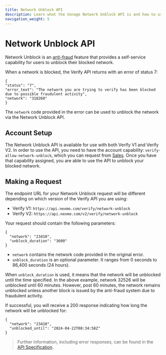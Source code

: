 ```yaml
---
title: Network Unblock API
description: Learn what the Vonage Network Unblock API is and how to use it.
navigation_weight: 5
---
```


# Network Unblock API

Network Unblock is an [anti-fraud](/verify/guides/anti-fraud-system) feature that provides a self-service capability for users to unblock their blocked network.

When a network is blocked, the Verify API returns with an error of status 7:

```
{
"status": "7",
"error_text": "The network you are trying to verify has been blocked due to possible fraudulent activity",
"network": "310260"
}
```

The `network` code provided in the error can be used to unblock the network via the Network Unblock API.

## Account Setup

The Network Unblock API is available for use with both Verify V1 and Verify V2. In order to use the API, you need to have the account capability: `verify-allow-network-unblock`, which you can request from [Sales](https://www.vonage.com/communications-apis/verify/). Once you have that capability assigned, you are able to use the API to unblock your blocked network.

## Making a Request

The endpoint URL for your Network Unblock request will be different depending on which version of the Verify API you are using:

* Verify V1: `https://api.nexmo.com/verify/network-unblock`
* Verify V2: `https://api.nexmo.com/v2/verify/network-unblock`

Your request should contain the following parameters:

```
{
  "network": "23410",
  "unblock_duration": "3600"
}
```

* `network` contains the network code provided in the original error.
* `unblock_duration` is an optional parameter. It ranges from 0 seconds to 86,400 seconds (24 hours).

When `unblock_duration` is used, it means that the network will be unblocked until the time specified. In the above example, network 32526 will be unblocked until 60 minutes. However, post 60 minutes, the network remains unblocked unless another block is issued by the anti-fraud system due to fraudulent activity.

If successful, you will receive a 200 response indicating how long the network will be unblocked for:

```
{
  "network": "23410",
  "unblocked_until": "2024-04-22T08:34:58Z"
}
```

> Further information, including error responses, can be found in the [API Specification](/api/verify#networkUnblock).
